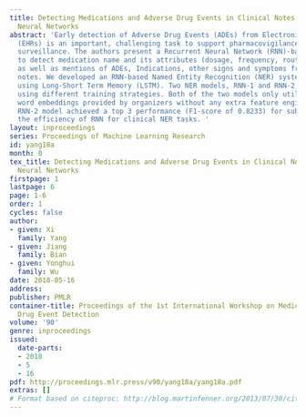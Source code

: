 ```yaml
---
title: Detecting Medications and Adverse Drug Events in Clinical Notes Using Recurrent
  Neural Networks
abstract: 'Early detection of Adverse Drug Events (ADEs) from Electronic Health Records
  (EHRs) is an important, challenging task to support pharmacovigilance and drug safety
  surveillance. The authors present a Recurrent Neural Network (RNN)-based system
  to detect medication name and its attributes (dosage, frequency, route, duration),
  as well as mentions of ADEs, Indications, other signs and symptoms from clinical
  notes. We developed an RNN-based Named Entity Recognition (NER) system implemented
  using Long-Short Term Memory (LSTM). Two NER models, RNN-1 and RNN-2, were developed
  using different training strategies. Both of the two models only utilized pretrained
  word embeddings provided by organizers without any extra feature engineering. The
  RNN-2 model achieved a top 3 performance (F1-score of 0.8233) for sub-task 1, demonstrating
  the efficiency of RNN for clinical NER tasks. '
layout: inproceedings
series: Proceedings of Machine Learning Research
id: yang18a
month: 0
tex_title: Detecting Medications and Adverse Drug Events in Clinical Notes Using Recurrent
  Neural Networks
firstpage: 1
lastpage: 6
page: 1-6
order: 1
cycles: false
author:
- given: Xi
  family: Yang
- given: Jiang
  family: Bian
- given: Yonghui
  family: Wu
date: 2018-05-16
address: 
publisher: PMLR
container-title: Proceedings of the 1st International Workshop on Medication and Adverse
  Drug Event Detection
volume: '90'
genre: inproceedings
issued:
  date-parts:
  - 2018
  - 5
  - 16
pdf: http://proceedings.mlr.press/v90/yang18a/yang18a.pdf
extras: []
# Format based on citeproc: http://blog.martinfenner.org/2013/07/30/citeproc-yaml-for-bibliographies/
---
```

